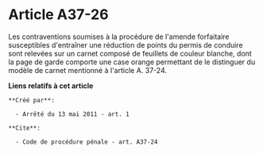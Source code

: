 # Article A37-26

Les contraventions soumises à la procédure de l'amende forfaitaire susceptibles d'entraîner une réduction de points du permis
de conduire sont relevées sur un carnet composé de feuillets de couleur blanche, dont la page de garde comporte une case
orange permettant de le distinguer du modèle de carnet mentionné à l'article A. 37-24.

**Liens relatifs à cet article**

	**Créé par**:

	  - Arrêté du 13 mai 2011 - art. 1

	**Cite**:

	  - Code de procédure pénale - art. A37-24

